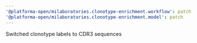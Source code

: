 ```yaml
---
'@platforma-open/milaboratories.clonotype-enrichment.workflow': patch
'@platforma-open/milaboratories.clonotype-enrichment.model': patch
---
```


Switched clonotype labels to CDR3 sequences

